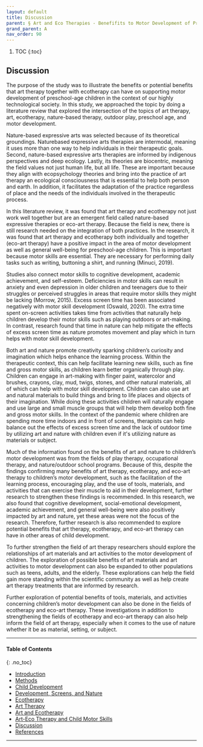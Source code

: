 ```yaml
---
layout: default
title: Discussion 
parent: § Art and Eco Therapies - Benefifits to Motor Development of Preschool-Age Children in the Screen Era  
grand_parent: A 
nav_order: 90
---
```

<style>
.dont-break-out {
  /* These are technically the same, but use both */
  overflow-wrap: break-word;
  word-wrap: break-word;

  -ms-word-break: break-all;
  /* This is the dangerous one in WebKit, as it breaks things wherever */
  word-break: break-all;
  /* Instead use this non-standard one: */
  word-break: break-word;
}

.youtube-container {
    position: relative;
    width: 100%;
    height: 0;
    padding-bottom: 56.25%;
}
.youtube-video {
    position: absolute;
    top: 0;
    left: 0;
    width: 100%;
    height: 100%;
}

</style>

<div class="dont-break-out" markdown="1">

1. TOC
{:toc}

## Discussion
The purpose of the study was to illustrate the benefits or potential benefits that art therapy together with ecotherapy can have on supporting motor development of preschool-age children in the context of our highly technological society. In this study, we approached the topic by doing a literature review that explored the intersection of the topics of art therapy, art, ecotherapy, nature-based therapy, outdoor play, preschool age, and motor development.

Nature-based expressive arts was selected because of its theoretical groundings. Naturebased expressive arts therapies are intermodal, meaning it uses more than one way to help individuals in their therapeutic goals. Second, nature-based expressive arts therapies are informed by indigenous perspectives and deep ecology. Lastly, its theories are biocentric, meaning the field values not just human life, but all life. These are important because they align with ecopsychology theories and bring into the practice of art therapy an ecological consciousness that is essential to help both person and earth. In addition, it facilitates the adaptation of the practice regardless of place and the needs of the individuals involved in the therapeutic process.

In this literature review, it was found that art therapy and ecotherapy not just work well together but are an emergent field called nature-based expressive therapies or eco-art therapy. Because the field is new, there is still research needed on the integration of both practices. In the research, it was found that art therapy and ecotherapy both individually and together (eco-art therapy) have a positive impact in the area of motor development as well as general well-being for preschool-age children. This is important because motor skills are essential. They are necessary for performing daily tasks such as writing, buttoning a shirt, and running (Minuci, 2019).

Studies also connect motor skills to cognitive development, academic achievement, and self-esteem. Deficiencies in motor skills can result in anxiety and even depression in older children and teenagers due to their struggles or perceived struggles in areas that require motor skills they might be lacking (Morrow, 2015). Excess screen time has been associated negatively with motor skill development (Oswald, 2020). The extra time spent on-screen activities takes time from activities that naturally help children develop their motor skills such as playing outdoors or art-making. In contrast, research found that time in nature can help mitigate the effects of excess screen time as nature promotes movement and play which in turn helps with motor skill development.

Both art and nature promote creativity sparking children’s curiosity and imagination which helps enhance the learning process. Within the therapeutic context, this can help facilitate learning new skills, such as fine and gross motor skills, as children learn better organically through play. Children can engage in art-making with finger paint, watercolor and brushes, crayons, clay, mud, twigs, stones, and other natural materials, all of which can help with motor skill development. Children can also use art and natural materials to build things and bring to life places and objects of their imagination. While doing these activities children will naturally engage and use large and small muscle groups that will help them develop both fine and gross motor skills. In the context of the pandemic where children are spending more time indoors and in front of screens, therapists can help balance out the effects of excess screen time and the lack of outdoor time by utilizing art and nature with children even if it's utilizing nature as materials or subject.

Much of the information found on the benefits of art and nature to children’s motor development was from the fields of play therapy, occupational therapy, and nature/outdoor school programs. Because of this, despite the findings confirming many benefits of art therapy, ecotherapy, and eco-art therapy to children’s motor development, such as the facilitation of the learning process, encouraging play, and the use of tools, materials, and activities that can exercise their muscle to aid in their development, further research to strengthen these findings is recommended. In this research, we also found that cognitive development, social-emotional development, academic achievement, and general well-being were also positively impacted by art and nature, yet these areas were not the focus of the research. Therefore, further research is also recommended to explore potential benefits that art therapy, ecotherapy, and eco-art therapy can have in other areas of child development.

To further strengthen the field of art therapy researchers should explore the relationships of art materials and art activities to the motor development of children. The exploration of possible benefits of art materials and art activities to motor development can also be expanded to other populations such as teens, adults, and the elderly. These explorations can help the field gain more standing within the scientific community as well as help create art therapy treatments that are informed by research.

Further exploration of potential benefits of tools, materials, and activities concerning children’s motor development can also be done in the fields of ecotherapy and eco-art therapy. These investigations in addition to strengthening the fields of ecotherapy and eco-art therapy can also help inform the field of art therapy, especially when it comes to the use of nature whether it be as material, setting, or subject.

***

#### Table of Contents
{: .no_toc}

<ul><li> <a href="/docs/children/art-and-eco-therapies-benefits-to-motor-development-of-preschool-age-children-in-the-screen-era-1/">Introduction</a></li><li> <a href="/docs/children/art-and-eco-therapies-benefits-to-motor-development-of-preschool-age-children-in-the-screen-era-2/">Methods</a></li><li> <a href="/docs/children/art-and-eco-therapies-benefits-to-motor-development-of-preschool-age-children-in-the-screen-era-3/">Child Development</a></li><li> <a href="/docs/children/art-and-eco-therapies-benefits-to-motor-development-of-preschool-age-children-in-the-screen-era-4/">Development, Screens, and Nature</a></li><li> <a href="/docs/children/art-and-eco-therapies-benefits-to-motor-development-of-preschool-age-children-in-the-screen-era-5/">Ecotherapy</a></li><li> <a href="/docs/children/art-and-eco-therapies-benefits-to-motor-development-of-preschool-age-children-in-the-screen-era-6/">Art Therapy</a></li><li> <a href="/docs/children/art-and-eco-therapies-benefits-to-motor-development-of-preschool-age-children-in-the-screen-era-7/">Art and Ecotherapy</a></li><li> <a href="/docs/children/art-and-eco-therapies-benefits-to-motor-development-of-preschool-age-children-in-the-screen-era-8/">Art-Eco Therapy and Child Motor Skills</a></li><li> <a href="/docs/children/art-and-eco-therapies-benefits-to-motor-development-of-preschool-age-children-in-the-screen-era-9/">Discussion</a></li><li> <a href="/docs/children/art-and-eco-therapies-benefits-to-motor-development-of-preschool-age-children-in-the-screen-era-10/">References</a></li></ul>

***

</div>
